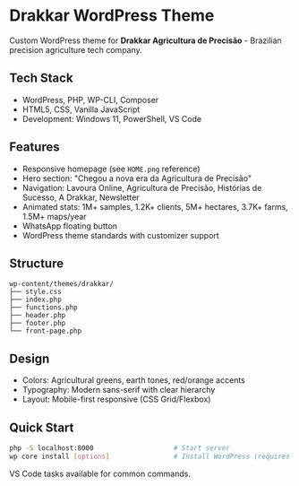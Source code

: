 # Drakkar WordPress Theme

Custom WordPress theme for **Drakkar Agricultura de Precisão** - Brazilian precision agriculture tech company.

## Tech Stack

- WordPress, PHP, WP-CLI, Composer
- HTML5, CSS, Vanilla JavaScript
- Development: Windows 11, PowerShell, VS Code

## Features

- Responsive homepage (see `HOME.png` reference)
- Hero section: "Chegou a nova era da Agricultura de Precisão"
- Navigation: Lavoura Online, Agricultura de Precisão, Histórias de Sucesso, A Drakkar, Newsletter
- Animated stats: 1M+ samples, 1.2K+ clients, 5M+ hectares, 3.7K+ farms, 1.5M+ maps/year
- WhatsApp floating button
- WordPress theme standards with customizer support

## Structure

```
wp-content/themes/drakkar/
├── style.css
├── index.php
├── functions.php
├── header.php
├── footer.php
└── front-page.php
```

## Design

- Colors: Agricultural greens, earth tones, red/orange accents
- Typography: Modern sans-serif with clear hierarchy
- Layout: Mobile-first responsive (CSS Grid/Flexbox)

## Quick Start

```bash
php -S localhost:8000                    # Start server
wp core install [options]                # Install WordPress (requires global WP-CLI)
```

VS Code tasks available for common commands.
